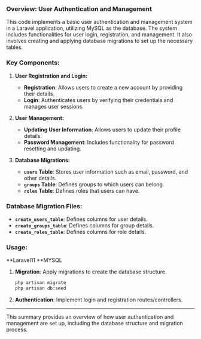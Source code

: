 ### **Overview: User Authentication and Management**

This code implements a basic user authentication and management system in a Laravel application, utilizing MySQL as the database. The system includes functionalities for user login, registration, and management. It also involves creating and applying database migrations to set up the necessary tables.

### **Key Components:**

1. **User Registration and Login:**
   - **Registration**: Allows users to create a new account by providing their details.
   - **Login**: Authenticates users by verifying their credentials and manages user sessions.

2. **User Management:**
   - **Updating User Information**: Allows users to update their profile details.
   - **Password Management**: Includes functionality for password resetting and updating.

3. **Database Migrations:**
   - **`users` Table**: Stores user information such as email, password, and other details.
   - **`groups` Table**: Defines groups to which users can belong.
   - **`roles` Table**: Defines roles that users can have.

### **Database Migration Files:**

- **`create_users_table`**: Defines columns for user details.
- **`create_groups_table`**: Defines columns for group details.
- **`create_roles_table`**: Defines columns for role details.

### **Usage:**

**Laravel11
**MYSQL

1. **Migration**: Apply migrations to create the database structure.
   ```bash
   php artisan migrate
   php artisan db:seed
   ```

2. **Authentication**: Implement login and registration routes/controllers.

---

This summary provides an overview of how user authentication and management are set up, including the database structure and migration process.
